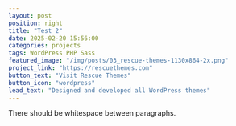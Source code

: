 ```yaml
---
layout: post
position: right
title: "Test 2"
date: 2025-02-20 15:56:00
categories: projects
tags: WordPress PHP Sass
featured_image: "/img/posts/03_rescue-themes-1130x864-2x.png"
project_link: "https://rescuethemes.com"
button_text: "Visit Rescue Themes"
button_icon: "wordpress"
lead_text: "Designed and developed all WordPress themes"
---
```


There should be whitespace between paragraphs.
